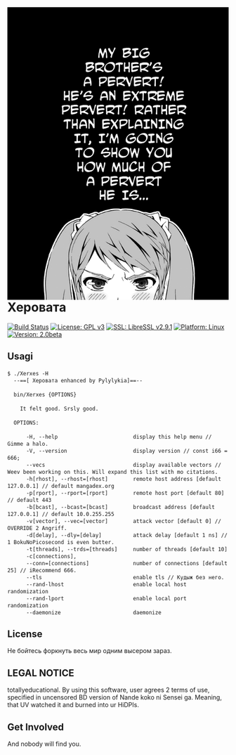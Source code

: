 <img align="left" width="666" height="666" src="0001.png">

# Херовата

[![Build Status](https://travis-ci.org/sepehrdaddev/Xerxes.svg?branch=master)](https://mangadex.org/manga)
[![License: GPL v3](https://img.shields.io/badge/License-GPL%20v3-blue.svg)](https://kill-la-kill.fandom.com/wiki/Satsuki_Kiry%C5%ABin)
[![SSL: LibreSSL v2.9.1](https://img.shields.io/badge/SSL-LibreSSL%20v2.9.1-green.svg)](https://goatse.cc)
[![Platform: Linux](https://img.shields.io/badge/Platform-Linux-blue.svg)](https://goatse.cc)
[![Version: 2.0beta](https://img.shields.io/badge/Version-2.0beta-blue.svg)](https://goatse.cc)

## Usagi

```
$ ./Xerxes -H
  --==[ Херовата enhanced by Pylylykia]==--

  bin/Xerxes {OPTIONS}

    It felt good. Srsly good.

  OPTIONS:

      -H, --help                        display this help menu // Gimme a halo.
      -V, --version                     display version // const i66 = 666;
      --vecs                            display available vectors // Weev been working on this. Will expand this list with mo citations.
      -h[rhost], --rhost=[rhost]        remote host address [default 127.0.0.1] // default mangadex.org
      -p[rport], --rport=[rport]        remote host port [default 80] // default 443
      -b[bcast], --bcast=[bcast]        broadcast address [default 127.0.0.1] // default 10.0.255.255
      -v[vector], --vec=[vector]        attack vector [default 0] // OVERRIDE 2 Angriff.
      -d[delay], --dly=[delay]          attack delay [default 1 ns] // 1 BokuNoPicosecond is even butter.
      -t[threads], --trds=[threads]     number of threads [default 10]
      -c[connections],
      --conn=[connections]              number of connections [default 25] // iRecommend 666.
      --tls                             enable tls // Кудыж без него.
      --rand-lhost                      enable local host randomization
      --rand-lport                      enable local port randomization
      --daemonize                       daemonize
```

## License

Не бойтесь форкнуть весь мир одним высером зараз.

## LEGAL NOTICE

totallyeducational. By using this software, user agrees 2 terms of use, specified in uncensored BD version of Nande koko ni Sensei ga. Meaning, that UV watched it and burned into ur HiDPIs.

## Get Involved

And nobody will find you.
